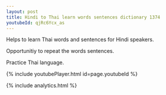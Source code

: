 ```yaml
---
layout: post
title: Hindi to Thai learn words sentences dictionary 1374 
youtubeId: qjRc6Ycx_as
---
```

 
 
Helps to learn Thai words and sentences for Hindi speakers.

Opportunitiy to repeat the words sentences. 

Practice Thai language. 
 
{% include youtubePlayer.html id=page.youtubeId %}
 
 
{% include analytics.html %}